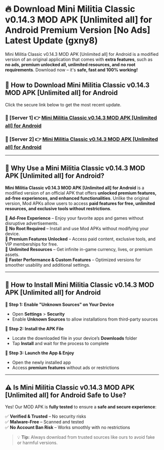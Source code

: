 # 🔥 Download Mini Militia Classic v0.14.3 MOD APK [Unlimited all] for Android Premium Version [No Ads] Latest Update (gxny8) 

Mini Militia Classic v0.14.3 MOD APK [Unlimited all] for Android is a modified version of an original application that comes with **extra features**, such as **no ads, premium unlocked all, unlimited resources, and no root requirements**. Download now – it's **safe, fast and 100% working!**

## **📱 How to Download Mini Militia Classic v0.14.3 MOD APK [Unlimited all] for Android**  

Click the secure link below to get the most recent update.  

 ### **📌 [Server 1] 👉** [Mini Militia Classic v0.14.3 MOD APK [Unlimited all] for Android](https://apkcomod.com?title=Mini_Militia_Classic_v0.14.3_MOD_APK_[Unlimited_all]_for_Android)

 ### **📌 [Server 2] 👉** [Mini Militia Classic v0.14.3 MOD APK [Unlimited all] for Android](https://apkcomod.com?title=Mini_Militia_Classic_v0.14.3_MOD_APK_[Unlimited_all]_for_Android)

---

## **🤖 Why Use a Mini Militia Classic v0.14.3 MOD APK [Unlimited all] for Android?**  

**Mini Militia Classic v0.14.3 MOD APK [Unlimited all] for Android** is a modified version of an official APK that offers **unlocked premium features, ad-free experiences, and enhanced functionalities**. Unlike the original version, Mod APKs allow users to access **paid features for free, unlimited resources, and exclusive tools without restrictions**.

🔽 **Ad-Free Experience** – Enjoy your favorite apps and games without disruptive advertisements.  
🔽 **No Root Required** – Install and use Mod APKs without modifying your device.  
🔽 **Premium Features Unlocked** – Access paid content, exclusive tools, and VIP memberships for free.  
🔽 **Unlimited Resources** – Get infinite in-game currency, lives, or premium assets.  
🔽 **Faster Performance & Custom Features** – Optimized versions for smoother usability and additional settings.  

---

## **🚀 How to Install Mini Militia Classic v0.14.3 MOD APK [Unlimited all] for Android**  

**🔹 Step 1:** **Enable "Unknown Sources" on Your Device**  
- Open **Settings** > **Security**  
- Enable **Unknown Sources** to allow installations from third-party sources  

**🔹 Step 2:** **Install the APK File**  
- Locate the downloaded file in your device’s **Downloads** folder  
- Tap **Install** and wait for the process to complete  

**🔹 Step 3:** **Launch the App & Enjoy**  
- Open the newly installed app  
- Access **premium features** without ads or restrictions  

---

## **⚠️ Is Mini Militia Classic v0.14.3 MOD APK [Unlimited all] for Android Safe to Use?**  

Yes! Our MOD APK is **fully tested** to ensure a **safe and secure experience**:

✅ **Verified & Trusted** – No security risks  
✅ **Malware-Free** – Scanned and tested  
✅ **No Account Ban Risk** – Works smoothly with no restrictions  

> 💡 **Tip:** Always download from trusted sources like ours to avoid fake or harmful versions.